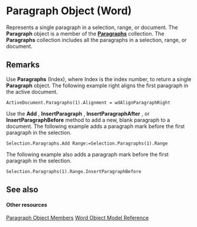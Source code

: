 
# Paragraph Object (Word)

Represents a single paragraph in a selection, range, or document. The  **Paragraph** object is a member of the **[Paragraphs](bdc7a183-2a98-7d47-c86a-5cecd6c91449.md)** collection. The **Paragraphs** collection includes all the paragraphs in a selection, range, or document.


## Remarks

Use  **Paragraphs** (Index), where Index is the index number, to return a single **Paragraph** object. The following example right aligns the first paragraph in the active document.


```
ActiveDocument.Paragraphs(1).Alignment = wdAlignParagraphRight
```

Use the  **Add** , **InsertParagraph** , **InsertParagraphAfter** , or **InsertParagraphBefore** method to add a new, blank paragraph to a document. The following example adds a paragraph mark before the first paragraph in the selection.




```
Selection.Paragraphs.Add Range:=Selection.Paragraphs(1).Range
```

The following example also adds a paragraph mark before the first paragraph in the selection.




```
Selection.Paragraphs(1).Range.InsertParagraphBefore
```


## See also


#### Other resources


[Paragraph Object Members](e1fc5b91-e908-580e-ab72-898648a5c0c3.md)
[Word Object Model Reference](http://msdn.microsoft.com/library/be452561-b436-bb9b-6f94-3faa9a74a6fd%28Office.15%29.aspx)

